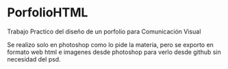 # PorfolioHTML
Trabajo Practico del diseño de un porfolio para Comunicación Visual

Se realizo solo en photoshop como lo pide la materia, pero se exporto en formato web html e imagenes desde photoshop para verlo desde github sin necesidad del psd.
